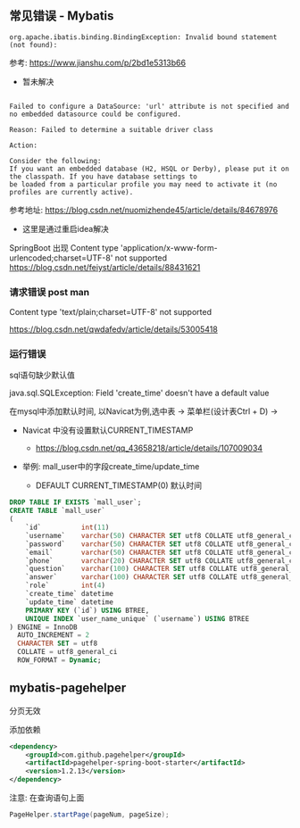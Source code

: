## 常见错误 - Mybatis

```log
org.apache.ibatis.binding.BindingException: Invalid bound statement (not found):
```

参考:
https://www.jianshu.com/p/2bd1e5313b66

- 暂未解决

```log

Failed to configure a DataSource: 'url' attribute is not specified and no embedded datasource could be configured.

Reason: Failed to determine a suitable driver class

Action:

Consider the following:
If you want an embedded database (H2, HSQL or Derby), please put it on the classpath. If you have database settings to
be loaded from a particular profile you may need to activate it (no profiles are currently active).
```

参考地址:
https://blog.csdn.net/nuomizhende45/article/details/84678976

- 这里是通过重启idea解决

SpringBoot 出现 Content type 'application/x-www-form-urlencoded;charset=UTF-8' not supported
https://blog.csdn.net/feiyst/article/details/88431621

### 请求错误 post man

Content type 'text/plain;charset=UTF-8' not supported

https://blog.csdn.net/qwdafedv/article/details/53005418

### 运行错误

sql语句缺少默认值

java.sql.SQLException: Field 'create_time' doesn't have a default value

在mysql中添加默认时间, 以Navicat为例,选中表 -> 菜单栏(设计表Ctrl + D) ->

- Navicat 中没有设置默认CURRENT_TIMESTAMP
    - https://blog.csdn.net/qq_43658218/article/details/107009034

- 举例: mall_user中的字段create_time/update_time
    - DEFAULT CURRENT_TIMESTAMP(0) 默认时间

```sql
DROP TABLE IF EXISTS `mall_user`;
CREATE TABLE `mall_user`
(
    `id`          int(11)                                                 NOT NULL AUTO_INCREMENT COMMENT '用户表id',
    `username`    varchar(50) CHARACTER SET utf8 COLLATE utf8_general_ci  NOT NULL COMMENT '用户名',
    `password`    varchar(50) CHARACTER SET utf8 COLLATE utf8_general_ci  NOT NULL COMMENT '用户密码，MD5加密',
    `email`       varchar(50) CHARACTER SET utf8 COLLATE utf8_general_ci  NULL     DEFAULT NULL,
    `phone`       varchar(20) CHARACTER SET utf8 COLLATE utf8_general_ci  NULL     DEFAULT NULL,
    `question`    varchar(100) CHARACTER SET utf8 COLLATE utf8_general_ci NULL     DEFAULT NULL COMMENT '找回密码问题',
    `answer`      varchar(100) CHARACTER SET utf8 COLLATE utf8_general_ci NULL     DEFAULT NULL COMMENT '找回密码答案',
    `role`        int(4)                                                  NOT NULL COMMENT '角色0-管理员,1-普通用户',
    `create_time` datetime                                                NOT NULL DEFAULT CURRENT_TIMESTAMP(0) COMMENT '创建时间',
    `update_time` datetime                                                NOT NULL DEFAULT CURRENT_TIMESTAMP(0) COMMENT '最后一次更新时间',
    PRIMARY KEY (`id`) USING BTREE,
    UNIQUE INDEX `user_name_unique` (`username`) USING BTREE
) ENGINE = InnoDB
  AUTO_INCREMENT = 2
  CHARACTER SET = utf8
  COLLATE = utf8_general_ci
  ROW_FORMAT = Dynamic;

```

## mybatis-pagehelper

分页无效

添加依赖

```xml
<dependency>
    <groupId>com.github.pagehelper</groupId>
    <artifactId>pagehelper-spring-boot-starter</artifactId>
    <version>1.2.13</version>
</dependency>
```

注意: 在查询语句上面

```java
PageHelper.startPage(pageNum, pageSize);
```